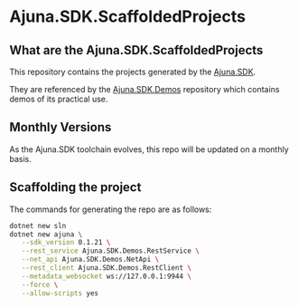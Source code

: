 # Ajuna.SDK.ScaffoldedProjects

## What are the Ajuna.SDK.ScaffoldedProjects

This repository contains the projects generated by the [Ajuna.SDK](https://github.com/ajuna-network/Ajuna.SDK). 

They are referenced by the [Ajuna.SDK.Demos](https://github.com/ajuna-network/Ajuna.SDK.Demos) repository which contains demos of its practical use. 



## Monthly Versions 

As the Ajuna.SDK toolchain evolves, this repo will be updated on a monthly basis. 


## Scaffolding the project

The commands for generating the repo are as follows:

```sh
dotnet new sln
dotnet new ajuna \
   --sdk_version 0.1.21 \
   --rest_service Ajuna.SDK.Demos.RestService \
   --net_api Ajuna.SDK.Demos.NetApi \
   --rest_client Ajuna.SDK.Demos.RestClient \
   --metadata_websocket ws://127.0.0.1:9944 \
   --force \
   --allow-scripts yes
```
